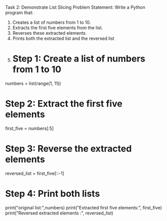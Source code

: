 Task 2: Demonstrate List Slicing 
Problem Statement: Write a Python program that:
1.   Creates a list of numbers from 1 to 10.
2.   Extracts the first five elements from the list.
3.   Reverses these extracted elements.
4.   Prints both the extracted list and the reversed list
5.   # Step 1: Create a list of numbers from 1 to 10
numbers = list(range(1, 11))

# Step 2: Extract the first five elements
first_five = numbers[:5]

# Step 3: Reverse the extracted elements
reversed_list = first_five[::-1]

# Step 4: Print both lists
print("original list:",numbers)
print("Extracted first five elements:", first_five)
print("Reversed extracted elements :", reversed_list)

